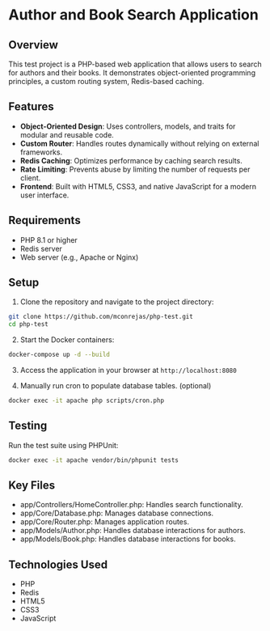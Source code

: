 # Author and Book Search Application

## Overview
This test project is a PHP-based web application that allows users to search for authors and their books. It demonstrates object-oriented programming principles, a custom routing system, Redis-based caching.

## Features
- **Object-Oriented Design**: Uses controllers, models, and traits for modular and reusable code.
- **Custom Router**: Handles routes dynamically without relying on external frameworks.
- **Redis Caching**: Optimizes performance by caching search results.
- **Rate Limiting**: Prevents abuse by limiting the number of requests per client.
- **Frontend**: Built with HTML5, CSS3, and native JavaScript for a modern user interface.

## Requirements
- PHP 8.1 or higher
- Redis server
- Web server (e.g., Apache or Nginx)

## Setup
1. Clone the repository and navigate to the project directory:
  ```bash
  git clone https://github.com/mconrejas/php-test.git
  cd php-test
  ```

2. Start the Docker containers:
  ```bash
  docker-compose up -d --build
  ```

3. Access the application in your browser at `http://localhost:8080`

4. Manually run cron to populate database tables. (optional)
  ```bash
  docker exec -it apache php scripts/cron.php
  ```

## Testing
Run the test suite using PHPUnit:
  ```bash
  docker exec -it apache vendor/bin/phpunit tests
  ```

## Key Files
- app/Controllers/HomeController.php: Handles search functionality.
- app/Core/Database.php: Manages database connections.
- app/Core/Router.php: Manages application routes.
- app/Models/Author.php: Handles database interactions for authors.
- app/Models/Book.php: Handles database interactions for books.

## Technologies Used
- PHP
- Redis
- HTML5
- CSS3
- JavaScript
